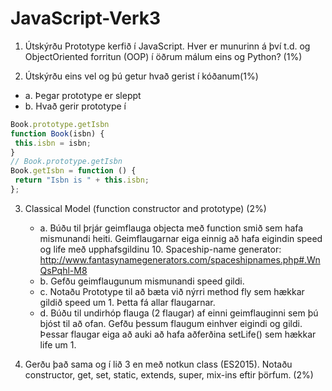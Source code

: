 # JavaScript-Verk3


1. Útskýrðu Prototype kerfið í JavaScript. Hver er munurinn á því t.d. og ObjectOriented
   forritun (OOP) í öðrum málum eins og Python? (1%)

2. Útskýrðu eins vel og þú getur hvað gerist í kóðanum(1%)
 * a. Þegar prototype er sleppt
 * b. Hvað gerir prototype í 
```javascript
Book.prototype.getIsbn
function Book(isbn) {
 this.isbn = isbn;
}
// Book.prototype.getIsbn
Book.getIsbn = function () {
 return "Isbn is " + this.isbn;
};
```
3. Classical Model (function constructor and prototype) (2%)
   * a. Búðu til þrjár geimflauga objecta með function smið sem hafa
      mismunandi heiti. Geimflaugarnar eiga einnig að hafa eigindin speed og
      life með upphafsgildinu 10.
      Spaceship-name generator:
      http://www.fantasynamegenerators.com/spaceshipnames.php#.WnQsPqhl-M8
   * b. Gefðu geimflaugunum mismunandi speed gildi.
   * c. Notaðu Prototype til að bæta við nýrri method fly sem hækkar gildið
      speed um 1. Þetta fá allar flaugarnar.
   * d. Búðu til undirhóp flauga (2 flaugar) af einni geimflauginni sem þú bjóst til
      að ofan. Gefðu þessum flaugum einhver eigindi og gildi. Þessar flaugar
      eiga að auki að hafa aðferðina setLife() sem hækkar life um 1.

4. Gerðu það sama og í lið 3 en með notkun class (ES2015). Notaðu constructor,
   get, set, static, extends, super, mix-ins eftir þörfum. (2%)
